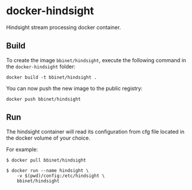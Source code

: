 docker-hindsight
================

Hindsight stream processing docker container.


Build
-----

To create the image `bbinet/hindsight`, execute the following command in the
`docker-hindsight` folder:

    docker build -t bbinet/hindsight .

You can now push the new image to the public registry:
    
    docker push bbinet/hindsight


Run
---

The hindsight container will read its configuration from cfg file located in
the docker volume of your choice.

For example:

    $ docker pull bbinet/hindsight

    $ docker run --name hindsight \
        -v $(pwd)/config:/etc/hindsight \
        bbinet/hindsight
